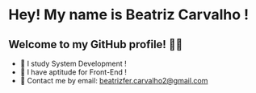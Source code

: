 # Hey! My name is Beatriz Carvalho !
## Welcome to my GitHub profile! 🐱‍🚀
 
- 👾 I study System Development !
- 💬 I have aptitude for Front-End !
- 📨 Contact me by email: beatrizfer.carvalho2@gmail.com
